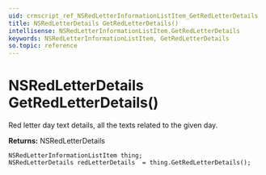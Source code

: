 ```yaml
---
uid: crmscript_ref_NSRedLetterInformationListItem_GetRedLetterDetails
title: NSRedLetterDetails GetRedLetterDetails()
intellisense: NSRedLetterInformationListItem.GetRedLetterDetails
keywords: NSRedLetterInformationListItem, GetRedLetterDetails
so.topic: reference
---
```


# NSRedLetterDetails GetRedLetterDetails()

Red letter day text details, all the texts related to the given day.

**Returns:** NSRedLetterDetails

```crmscript
NSRedLetterInformationListItem thing;
NSRedLetterDetails redLetterDetails  = thing.GetRedLetterDetails();
```

